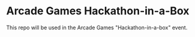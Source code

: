 # Arcade Games Hackathon-in-a-Box

This repo will be used in the Arcade Games "Hackathon-in-a-box" event.
